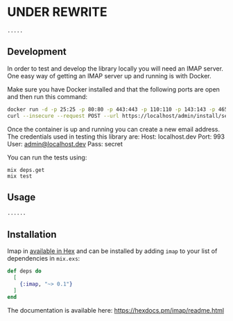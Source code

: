 # UNDER REWRITE

```
.....
```

## Development

In order to test and develop the library locally you will need an IMAP server.
One easy way of getting an IMAP server up and running is with Docker.

Make sure you have Docker installed and that the following ports are open and then run this command:
```sh
docker run -d -p 25:25 -p 80:80 -p 443:443 -p 110:110 -p 143:143 -p 465:465 -p 587:587 -p 993:993 -p 995:995 -v /etc/localtime:/etc/localtime:ro -t analogic/poste.io
curl --insecure --request POST --url https://localhost/admin/install/server --form install[hostname]=127.0.0.1 --form install[superAdmin]=admin@127.0.0.1 --form install[superAdminPassword]=admin
```

Once the container is up and running you can create a new email address.
The credentials used in testing this library are:
Host: localhost.dev
Port: 993
User: admin@localhost.dev
Pass: secret

You can run the tests using:
```
mix deps.get
mix test
```

## Usage

```
......
```

## Installation

Imap in [available in Hex](https://hex.pm/docs/publish) and can be installed
by adding `imap` to your list of dependencies in `mix.exs`:

```elixir
def deps do
  [
    {:imap, "~> 0.1"}
  ]
end
```

The documentation is available here: https://hexdocs.pm/imap/readme.html
